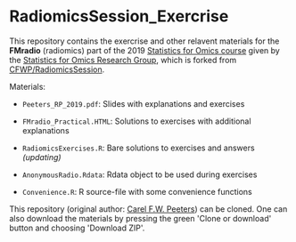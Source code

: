 # RadiomicsSession_Exercrise
This repository contains the exercrise and other relavent materials for the **FMradio** (radiomics) part of the 2019 [Statistics for Omics course](https://www.bigstatistics.nl/project/userfiles//StatsForOmicsAnnouncement.html) given by the [Statistics for Omics Research Group](https://www.bigstatistics.nl/), which is forked from [CFWP/RadiomicsSession](https://github.com/CFWP/RadiomicsSession).

Materials:

  * ```Peeters_RP_2019.pdf```: Slides with explanations and exercises
  * ```FMradio_Practical.HTML```: Solutions to exercises with additional explanations
  
  * ```RadiomicsExercises.R```: Bare solutions to exercises and answers _(updating)_
    
  * ```AnonymousRadio.Rdata```: Rdata object to be used during exercises
    
  * ```Convenience.R```: R source-file with some convenience functions

This repository (original author: [Carel F.W. Peeters](https://github.com/CFWP)) can be cloned.
One can also download the materials by pressing the green 'Clone or download' button and choosing 'Download ZIP'.
